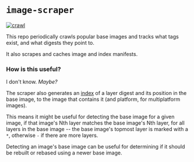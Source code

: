 # `image-scraper`

[![crawl](https://github.com/imjasonh/image-scraper/actions/workflows/crawl.yaml/badge.svg)](https://github.com/imjasonh/image-scraper/actions/workflows/crawl.yaml)

This repo periodically crawls popular base images and tracks what tags exist, and what digests they point to.

It also scrapes and caches image and index manifests.

### How is this useful?

I don't know. _Maybe?_

The scraper also generates an [index](./index.txt) of a layer digest and its position in the base image, to the image that contains it (and platform, for multiplatform images).

This means it might be useful for detecting the base image for a given image, if that image's Nth layer matches the base image's Nth layer, for all layers in the base image -- the base image's topmost layer is marked with a `*`, otherwise `-` if there are more layers.

Detecting an image's base image can be useful for determining if it should be rebuilt or rebased using a newer base image.

